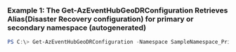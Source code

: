 ### Example 1: The Get-AzEventHubGeoDRConfiguration Retrieves Alias(Disaster Recovery configuration) for primary or secondary namespace (autogenerated)
```powershell
PS C:\> Get-AzEventHubGeoDRConfiguration -Namespace SampleNamespace_Primary -ResourceGroupName SampleResourceGroup
```

